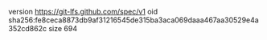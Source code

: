 version https://git-lfs.github.com/spec/v1
oid sha256:fe8ceca8873db9af31216545de315ba3aca069daaa467aa30529e4a352cd862c
size 694
